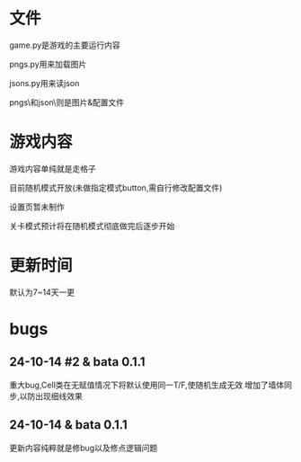 # 文件
game.py是游戏的主要运行内容

pngs.py用来加载图片

jsons.py用来读json

pngs\和json\则是图片&配置文件

# 游戏内容
游戏内容单纯就是走格子

目前随机模式开放(未做指定模式button,需自行修改配置文件)

设置页暂未制作

关卡模式预计将在随机模式彻底做完后逐步开始

# 更新时间
默认为7~14天一更

# bugs
## 24-10-14 #2 & bata 0.1.1
重大bug,Cell类在无赋值情况下将默认使用同一T/F,使随机生成无效
增加了墙体同步,以防出现细线效果

## 24-10-14 & bata 0.1.1
更新内容纯粹就是修bug以及修点逻辑问题
